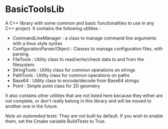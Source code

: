 # BasicToolsLib

A C++ library with some common and basic functionalities to use in any C++ project.
It contains the following utilities :
- CommandLineManager : a class to manage command line arguments with a linux style syntax
- ConfigurationParser/Object : Classes to manage configuration files, with parsing.
- FileTools : Utility class to read/write/check data to and from the filesystem.
- StringTools : Utility class for common operations on strings
- PathTools : Utility class for common operations on paths
- Base64 : Utility class to encode/decode from Base64 strings
- Point : Simple point class for 2D geometry

It also contains other utilities that are not listed here because they either are not complete, or
don't really belong in this library and will be moved to another one in the future.


*Note on automated tests*: They are not built by default. If you wish to enable them, set the Cmake variable BuildTests to True.

